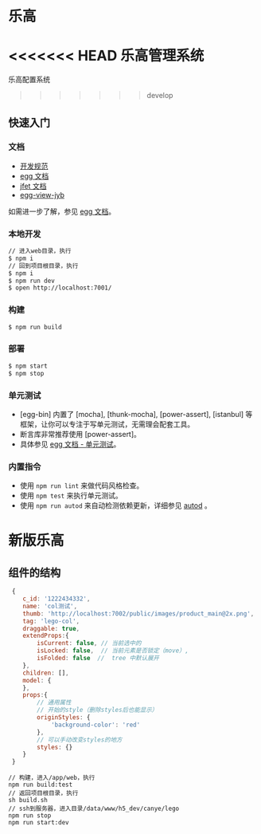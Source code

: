 # 乐高

<<<<<<< HEAD
乐高管理系统
=======
乐高配置系统   
>>>>>>> develop

## 快速入门

### 文档

- [开发规范](http://wikipad.jyb.com/%E5%89%8D%E7%AB%AF%E5%BC%80%E5%8F%91%E8%A7%84%E8%8C%83/%E5%90%8E%E5%8F%B0%E7%AE%A1%E7%90%86%E7%B3%BB%E7%BB%9F)
- [egg 文档][egg]
- [jfet 文档](http://doc.fe.jyb.com/book/workflow/index.html)
- [egg-view-jyb](http://npm.jyblife.com/#/detail/@jyb/egg-view-jyb)

如需进一步了解，参见 [egg 文档][egg]。

### 本地开发

```bash
// 进入web目录，执行
$ npm i
// 回到项目根目录，执行
$ npm i
$ npm run dev
$ open http://localhost:7001/
```

### 构建

```bash
$ npm run build
```

### 部署

```bash
$ npm start
$ npm stop
```

### 单元测试

- [egg-bin] 内置了 [mocha], [thunk-mocha], [power-assert], [istanbul] 等框架，让你可以专注于写单元测试，无需理会配套工具。
- 断言库非常推荐使用 [power-assert]。
- 具体参见 [egg 文档 - 单元测试](https://eggjs.org/zh-cn/core/unittest)。

### 内置指令

- 使用 `npm run lint` 来做代码风格检查。
- 使用 `npm test` 来执行单元测试。
- 使用 `npm run autod` 来自动检测依赖更新，详细参见 [autod](https://www.npmjs.com/package/autod) 。


[egg]: https://eggjs.org


# 新版乐高

## 组件的结构

```javascript
 {
    c_id: '1222434332',
    name: 'col测试',
    thumb: 'http://localhost:7002/public/images/product_main@2x.png',
    tag: 'lego-col',
    draggable: true,
    extendProps:{
        isCurrent: false, // 当前选中的
        isLocked: false,  // 当前元素是否锁定（move）,
        isFolded: false  //  tree 中默认展开
    },
    children: [],
    model: {
    },
    props:{
        // 通用属性
        // 开始的style（删除styles后也能显示）
        originStyles: {
            'background-color': 'red'
        },
        // 可以手动改变styles的地方
        styles: {}
    }
 }
 ```
```shell
// 构建，进入/app/web，执行
npm run build:test
// 返回项目根目录，执行
sh build.sh
// ssh到服务器，进入目录/data/www/h5_dev/canye/lego
npm run stop
npm run start:dev
```
